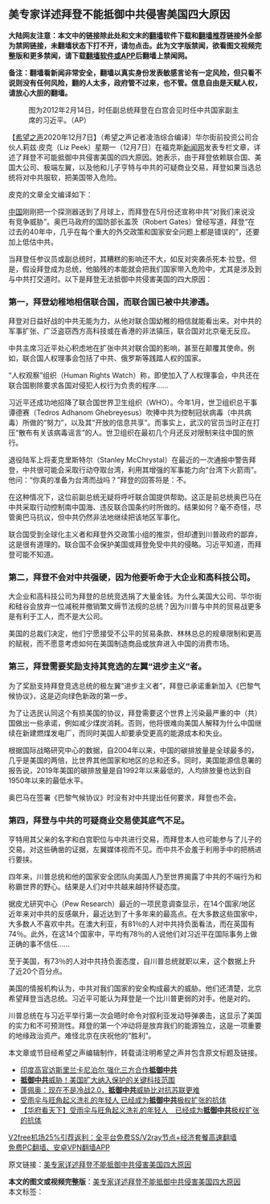  <h2>美专家详述拜登不能抵御中共侵害美国四大原因</h2> <p class="notice"><b>大陆网友注意：本文中的链接除此处和文末的<a href="https://github.com/bannedbook/fanqiang" >翻墙</a>软件下载和<a href="https://github.com/killgcd/justmysocks/blob/master/README.md">翻墙推荐</a>链接外全部为禁网链接，未翻墙状态下打不开，请勿点击。此为文字版禁闻，欲看图文视频完整版和更多禁闻，请下载<a href="https://github.com/bannedbook/fanqiang">翻墙软件或APP</a>后翻墙上禁闻网。</p><p>备注：翻墙看新闻非常安全，翻墙以真实身份发表敏感言论有一定风险，但只看不说则没有任何风险，翻的人太多，政府管不过来，也不管。信息自由是天赋人权，请放心大胆的翻墙。</b></p>  <div class="entry"> <figure><figcaption>图为2012年2月14日，时任副总统拜登在白宫会见时任中共国家副主席的习近平。（AP）</figcaption></figure> <p>【<span class='wp_keywordlink_affiliate'><a href="https://www.soundofhope.org" title="希望之声" target="_blank">希望之声</a></span>2020年12月7日】（希望之声记者凌浩综合编译）华尔街前投资公司合伙人莉兹·皮克（Liz Peek）星期一（12月7日）在福克斯<span class='wp_keywordlink_affiliate'><a href="https://www.bannedbook.org/" title="新闻网">新闻网</a></span>发表专栏文章，详述了拜登不可能抵御中共侵害美国的四大原因。她表示，由于拜登依赖联合国、美国大公司、极端左翼，以及他和儿子亨特与中共的可疑商业交易，拜登如果当选总统将对中共服软，把美国带入危险。</p> <p>皮克的文章全文编译如下：</p> <p><span class='wp_keywordlink_affiliate'><a href="https://www.bannedbook.org/" title="中国" target="_blank">中国</a></span>刚刚把一个探测器送到了月球上，而拜登在5月份还宣称中共“对我们来说没有竞争威胁”。奥巴马政府的国防部长盖茨（Robert Gates）曾经写道，拜登“在过去的40年中，几乎在每个重大的外交政策和国家安全问题上都是错误的”，还要加上低估中共。</p> <p>当拜登任参议员或副总统时，其糟糕的影响还不大，如反对突袭杀死本·拉登。但是，假设拜登成为总统，他脑残的本能就会把我们国家带入危险中，尤其是涉及到与中共打交道时。以下是拜登无法抵御中共侵害美国的四大原因：</p> <h3>第一，拜登幼稚地相信联合国，而联合国已被中共渗透。</h3> <p>拜登对日益好战的中共无能为力，从他对联合国幼稚的相信就能看出来。对中共的军事扩张、广泛盗窃西方高科技或在香港的非法镇压，联合国对北京毫无反应。</p> <p>中共主席习近平处心积虑地在扩张中共对联合国的影响，甚至在颠覆其使命。例如，联合国人权理事会包括了中共、俄罗斯等践踏人权的国家。</p>  <p>“人权观察”组织（Human Rights Watch）称，即使加入了人权理事会，中共还在联合国剔除要求各国对侵犯人权行为负责的程序……</p> <p>习近平还成功地招降了联合国世界卫生组织（WHO）。今年1月，世卫组织总干事谭德赛（Tedros Adhanom Ghebreyesus）吹捧中共为控制冠状病毒（中共病毒）所做的“努力”，以及其“开放的信息共享”。而事实上，武汉的官员当时正在打压“散布有关该病毒谣言”的人。世卫组织在最初几个月还反对限制来往中国的旅行。</p> <p>退役陆军上将麦克里斯特尔（Stanley McChrystal）在最近的一次通报中警告拜登，中共很可能会采取行动夺取台湾，利用其增强的军事能力向“台湾下火箭雨”。他问：“你真的准备为台湾而战吗？”拜登的回答将是：不。</p> <p>在这种情况下，这位前副总统无疑将呼吁联合国提供帮助。这正是前总统奥巴马在中共采取行动控制南中国海、违反联合国条约时所做的。结果如何？毫不奇怪，尽管奥巴马抗议，但中共仍然非法地继续把该地区军事化。</p> <p>联合国受到全球化主义者和拜登外交政策小组的推崇，但却遭到川普政府的鄙弃，这是很有道理的。联合国不会保护美国或拜登免受中共的侵略。习近平知道，而拜登可能不知道。</p> <h3>第二，拜登不会对中共强硬，因为他要听命于大企业和高科技公司。</h3> <p>大企业和高科技公司为拜登的总统竞选捐了大量金钱。为什么美国大公司、华尔街和硅谷会放弃一位减税并撤销繁文缛节法规的总统？因为川普与中共的贸易战更多是有利于工人，而不是大公司。</p>  <p>美国的总裁们决定，他们宁愿接受不公平的贸易条款、林林总总的规章限制和更高的赋税，而不愿意考虑如何在美国制造商品或放弃进入中国的消费市场。</p> <h3>第三，拜登需要奖励支持其竞选的左翼“进步主义”者。</h3> <p>为了奖励支持拜登竞选总统的极左翼“进步主义者”，拜登已承诺重新加入《巴黎气候协议》，这是迈向绿色新政的第一步。</p> <p>为了让选民认同这个有损美国的协议，拜登需要这个世界上污染最严重的中（共）国做出一些承诺，例如减少煤炭消耗。否则，他将很难向美国人解释为什么中国继续在新建燃煤发电厂，而同时美国人却要承受更高的能源成本和失业。</p> <p>根据国际战略研究中心的数据，自2004年以来，中国的碳排放量是全球最多的，几乎是美国的两倍，比世界其他国家和地区的总和还多。同时，美国能源信息署的报告说，2019年美国的碳排放量是自1992年以来最低的，人均排放量也达到自1950年以来的最低水平。</p> <p>奥巴马在签署《巴黎气候协议》时没有对中共提出任何要求，拜登也不会。</p> <h3>第四，拜登与中共的可疑商业交易使其底气不足。</h3> <p>亨特用其父亲的名字和白宫职位与中共进行交易，而拜登本人也可能参与了儿子的交易。对这些确凿的证据，左翼媒体视而不见。而中共不会羞于利用手中的把柄进行要挟。</p>  <p>四年来，川普总统和他的国家安全团队向美国人乃至世界揭露了中共的不端行为和称霸世界的野心。结果是人们对中共越来越持怀疑态度。</p> <p>据皮尤研究中心（Pew Research）最近的一项民意调查显示，在14个国家/地区近年来对中共的反感飙升，最近达到了十多年来的最高点。在大多数这些国家中，大多数人不喜欢中共。在澳大利亚，有81％的人对中共持负面看法，而在英国有74％。此外，在这14个国家中，平均有78％的人说他们对习近平在国际事务上做正确的事不信任……</p> <p>至于美国，有73％的人对中共持负面态度，自川普总统就职以来，这个数据上升了近20个百分点。</p> <p>美国的情报机构认为，中共对我们国家的安全构成最大的威胁。他们还清楚，北京希望拜登当选总统。习近平可能认为拜登是一个比川普更弱的对手。他是对的。</p> <p>川普总统在与习近平举行第一次会晤时命令对叙利亚发动导弹袭击，这显示了美国的实力和不可预测性。拜登的第一个冲动将是放弃我们的能源独立，这是一项重要的地缘政治资产。难怪北京在庆祝他的“胜利”。</p> <p>本文章或节目经希望之声编辑制作，转载请注明希望之声并包含原文标题及链接。</p>  <ul class='op-related-articles' title='相关阅读'> <li><a href='https://www.bannedbook.org/bnews/comments/20201127/1438163.html' target='_blank'>印度高官访斯里兰卡尼泊尔 强化三方合作<b>抵御中共</b></a></li> <li><a href='https://www.bannedbook.org/bnews/cnnews/20201017/1415330.html' target='_blank'><b>抵御中共</b>威胁！美国扩大纳入保护的关键科技范围</a></li> <li><a href='https://www.bannedbook.org/bnews/headline/20200813/1379365.html' target='_blank'>蓬佩奥：现在不是冷战2.0，<b>抵御中共</b>威胁比对抗苏联更难</a></li> <li><a href='https://www.bannedbook.org/bnews/baitai/20190620/1146299.html' target='_blank'>受雨伞与旺角起义洗礼的年轻人 已经成为<b>抵御中共</b>极权扩张的抗体</a></li> <li><a href='https://www.bannedbook.org/bnews/comments/20190619/1145831.html' target='_blank'>【华府看天下】受雨伞与旺角起义洗礼的年轻人　已经成为<b>抵御中共</b>极权扩张的抗体</a></li> </ul> <p class="texttj"> <a href="https://www.bannedbook.org/forum23/topic22702.html" target="_blank">V2free机场25%引荐返利：全平台免费SS/V2ray节点+经济套餐高速翻墙</a><br/> <a href="https://github.com/bannedbook/fanqiang/wiki/%E7%A6%81%E9%97%BB%E7%BD%91%E5%AE%89%E5%8D%93%E7%BF%BB%E5%A2%99%E6%96%B0%E9%97%BBAPP" target="_blank">免费PC翻墙、安卓VPN翻墙APP</a></p><p>原文链接：<a class="src_link"  href="https://www.soundofhope.org/post/451207" target="_blank">美专家详述拜登不能抵御中共侵害美国四大原因</a></p><a name='sharetosocial'></a>       <div><b>本文的图文或视频完整版</b>：<a href='https://www.bannedbook.org/bnews/comments/20201208/1443794.html'>美专家详述拜登不能抵御中共侵害美国四大原因</a></div>  </div><!--END ENTRY--> <div class="postfooter"> <div>本文标签：</div>  </div><!--END POSTFOOTER--> 